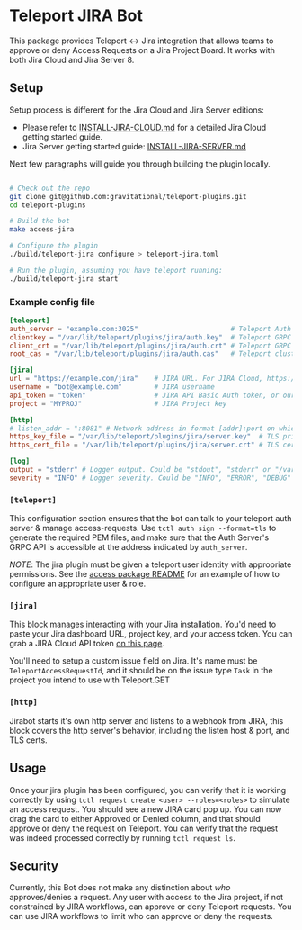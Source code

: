 # Teleport JIRA Bot

This package provides Teleport <-> Jira integration that allows teams to approve
or deny Access Requests on a Jira Project Board. It works with both Jira Cloud
and Jira Server 8.

## Setup

Setup process is different for the Jira Cloud and Jira Server editions:

- Please refer to [INSTALL-JIRA-CLOUD.md](./INSTALL-JIRA-CLOUD.md) for a
  detailed Jira Cloud getting started guide.
- Jira Server getting started guide:
  [INSTALL-JIRA-SERVER.md](./INSTALL-JIRA-SERVER.md)

Next few paragraphs will guide you through building the plugin locally.

```bash

# Check out the repo
git clone git@github.com:gravitational/teleport-plugins.git
cd teleport-plugins

# Build the bot
make access-jira

# Configure the plugin
./build/teleport-jira configure > teleport-jira.toml

# Run the plugin, assuming you have teleport running:
./build/teleport-jira start
```

### Example config file

```toml
[teleport]
auth_server = "example.com:3025"                       # Teleport Auth Server GRPC API address
clientkey = "/var/lib/teleport/plugins/jira/auth.key"  # Teleport GRPC client secret key
client_crt = "/var/lib/teleport/plugins/jira/auth.crt" # Teleport GRPC client certificate
root_cas = "/var/lib/teleport/plugins/jira/auth.cas"   # Teleport cluster CA certs

[jira]
url = "https://example.com/jira"    # JIRA URL. For JIRA Cloud, https://[my-jira].atlassian.net
username = "bot@example.com"        # JIRA username
api_token = "token"                 # JIRA API Basic Auth token, or our password in case you're using Jira Server.
project = "MYPROJ"                  # JIRA Project key

[http]
# listen_addr = ":8081" # Network address in format [addr]:port on which webhook server listens, e.g. 0.0.0.0:443
https_key_file = "/var/lib/teleport/plugins/jira/server.key"  # TLS private key
https_cert_file = "/var/lib/teleport/plugins/jira/server.crt" # TLS certificate

[log]
output = "stderr" # Logger output. Could be "stdout", "stderr" or "/var/lib/teleport/jira.log"
severity = "INFO" # Logger severity. Could be "INFO", "ERROR", "DEBUG" or "WARN".
```

### `[teleport]`

This configuration section ensures that the bot can talk to your teleport auth
server & manage access-requests. Use `tctl auth sign --format=tls` to generate
the required PEM files, and make sure that the Auth Server's GRPC API is
accessible at the address indicated by `auth_server`.

_NOTE_: The jira plugin must be given a teleport user identity with appropriate
permissions. See the [access package README](../README.md#authentication) for an
example of how to configure an appropriate user & role.

### `[jira]`

This block manages interacting with your Jira installation. You'd need to paste
your Jira dashboard URL, project key, and your access token. You can grab a JIRA
Cloud API token [on this page](https://id.atlassian.com/manage/api-tokens).

You'll need to setup a custom issue field on Jira. It's name must be
`TeleportAccessRequestId`, and it should be on the issue type `Task` in the
project you intend to use with Teleport.GET

### `[http]`

Jirabot starts it's own http server and listens to a webhook from JIRA, this
block covers the http server's behavior, including the listen host & port, and
TLS certs.

## Usage

Once your jira plugin has been configured, you can verify that it is working
correctly by using `tctl request create <user> --roles=<roles>` to simulate an
access request. You should see a new JIRA card pop up. You can now drag the card
to either Approved or Denied column, and that should approve or deny the request
on Teleport. You can verify that the request was indeed processed correctly by
running `tctl request ls`.

## Security

Currently, this Bot does not make any distinction about _who_ approves/denies a
request. Any user with access to the Jira project, if not constrained by JIRA
workflows, can approve or deny Teleport requests. You can use JIRA workflows to
limit who can approve or deny the requests.
